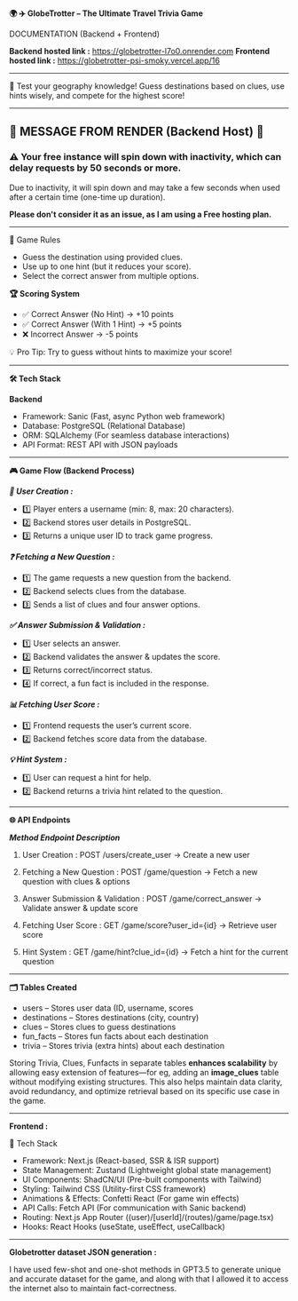 ****🌍 ✈️ GlobeTrotter – The Ultimate Travel Trivia Game****


DOCUMENTATION (Backend + Frontend)

**Backend hosted link :** https://globetrotter-l7o0.onrender.com
**Frontend hosted link :** https://globetrotter-psi-smoky.vercel.app/16


----------------------------------------------------------------------------------


🚀 Test your geography knowledge! Guess destinations based on clues, use hints wisely, and compete for the highest score!


----------------------------------------------------------------------------------

## 🚨 MESSAGE FROM RENDER (Backend Host) 🚨  

### **⚠️ Your free instance will spin down with inactivity, which can delay requests by 50 seconds or more.**  

Due to inactivity, it will spin down and may take a few seconds when used after a certain time (one-time up duration).  

**Please don't consider it as an issue, as I am using a Free hosting plan.**

----------------------------------------------------------------------------------

🎯 Game Rules  

- Guess the destination using provided clues.  
- Use up to one hint (but it reduces your score).  
- Select the correct answer from multiple options.  


****🏆 Scoring System****

- ✅ Correct Answer (No Hint) → +10 points
- ✅ Correct Answer (With 1 Hint) → +5 points
- ❌ Incorrect Answer → -5 points


💡 Pro Tip: Try to guess without hints to maximize your score!



----------------------------------------------------------------------------------



**🛠 Tech Stack**

**Backend**
- Framework: Sanic (Fast, async Python web framework)
- Database: PostgreSQL (Relational Database)
- ORM: SQLAlchemy (For seamless database interactions)
- API Format: REST API with JSON payloads



----------------------------------------------------------------------------------



****🎮 Game Flow (Backend Process)****

_**👤 User Creation :**_

- 1️⃣ Player enters a username (min: 8, max: 20 characters).
- 2️⃣ Backend stores user details in PostgreSQL.
- 3️⃣ Returns a unique user ID to track game progress.

_**❓ Fetching a New Question :**_

- 1️⃣ The game requests a new question from the backend.
- 2️⃣ Backend selects clues from the database.
- 3️⃣ Sends a list of clues and four answer options.

_**✅ Answer Submission & Validation :**_

- 1️⃣ User selects an answer.
- 2️⃣ Backend validates the answer & updates the score.
- 3️⃣ Returns correct/incorrect status.
- 4️⃣ If correct, a fun fact is included in the response.

_**📊 Fetching User Score :**_

- 1️⃣ Frontend requests the user’s current score.
- 2️⃣ Backend fetches score data from the database.

_**💡 Hint System :**_

- 1️⃣ User can request a hint for help.
- 2️⃣ Backend returns a trivia hint related to the question.



----------------------------------------------------------------------------------



****🌐 API Endpoints****

_**Method	Endpoint	Description**_

1. User Creation :
POST /users/create_user → Create a new user

2. Fetching a New Question :
POST /game/question → Fetch a new question with clues & options

3. Answer Submission & Validation :
POST /game/correct_answer → Validate answer & update score

4. Fetching User Score :
GET /game/score?user_id={id} → Retrieve user score

5. Hint System :
GET /game/hint?clue_id={id} → Fetch a hint for the current question


----------------------------------------------------------------------------------



**🗂 Tables Created**
- users – Stores user data (ID, username, scores
- destinations – Stores destinations (city, country)
- clues – Stores clues to guess destinations
- fun_facts – Stores fun facts about each destination
- trivia – Stores trivia (extra hints) about each destination

Storing Trivia, Clues, Funfacts in separate tables **enhances scalability** by allowing easy extension of features—for eg, adding an **image_clues** table without modifying existing structures.  This also helps maintain data clarity, avoid redundancy, and optimize retrieval based on its specific use case in the game.



----------------------------------------------------------------------------------




**Frontend :**

🚀 Tech Stack
- Framework: Next.js (React-based, SSR & ISR support)
- State Management: Zustand (Lightweight global state management)
- UI Components: ShadCN/UI (Pre-built components with Tailwind)
- Styling: Tailwind CSS (Utility-first CSS framework)
- Animations & Effects: Confetti React (For game win effects)
- API Calls: Fetch API (For communication with Sanic backend)
- Routing: Next.js App Router ((user)/[userId]/(routes)/game/page.tsx)
- Hooks: React Hooks (useState, useEffect, useCallback)






----------------------------------------------------------------------------------



**Globetrotter dataset JSON generation :**

I have used few-shot and one-shot methods in GPT3.5 to generate unique and accurate dataset for the game, and along with that I allowed it to access the internet also to maintain fact-correctness.



